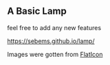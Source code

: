 ## A Basic Lamp

feel free to add any new features

https://sebems.github.io/lamp/

Images were gotten from [FlatIcon](https://www.flaticon.com/free-icons/idea)
